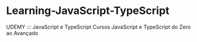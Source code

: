 # Learning-JavaScript-TypeScript

UDEMY ::: JavaScript e TypeScript
Cursos JavaScript e TypeScript do Zero ao Avançado
